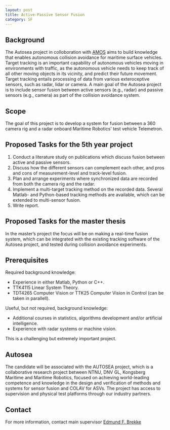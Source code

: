 ```yaml
---
layout: post
title: Active-Passive Sensor Fusion
category: SF
---
```

## Background
The Autosea project in colloboration with [AMOS](http://ntnu.edu/amos) aims to build knowledge that enables autonomous collision avoidance for maritime surface vehicles. Target tracking is an important capability of autonomous vehicles moving in environments with traffic, as the autonomous vehicle needs to keep track of all other moving objects in its vicinity, and predict their future movement. Target tracking entails processing of data from various exteroceptive sensors, such as radar, lidar or camera. 
A main goal of the Autosea project is to include sensor fusion between active sensors (e.g., radar) and passive sensors (e.g., camera) as part of the collision avoidance system.

## Scope
The goal of this project is to develop a system for fusion between a 360 camera rig and a radar onboard Maritime Robotics' test vehicle Telemetron.

## Proposed Tasks for the 5th year project

1. Conduct a literature study on publications which discuss fusion between active and passive sensors.
2. Discuss how the different sensors can complement each other, and pros and cons of measurement-level and track-level fusion.
3. Plan and arrange experiments where synchronized data are recorded from both the camera rig and the radar.
4. Implement a multi-target tracking method on the recorded data. Several Matlab- and Python-based tracking methods are available, which can be extended to multi-sensor fusion.
5. Write report.

## Proposed Tasks for the master thesis

In the master’s project the focus will be on making a real-time fusion system, which can be integrated with the existing tracking software of the Autosea project, and tested during collision avoidance experiments.

## Prerequisites
Required background knowledge:

- Experience in either Matlab, Python or C++.
- TTK4115 Linear System Theory.
- TDT4265 Computer Vision or TTK25 Computer Vision in Control (can be taken in parallell).

Useful, but not required, background knowledge:

- Additional courses in statistics, algorithms development and/or artificial intelligence.
- Experience with radar systems or machine vision.

This is a challenging but extremely important project.

## Autosea
The candidate will be associated with the AUTOSEA project, which is a collaborative research project between NTNU, DNV GL, Kongsberg Maritime and Maritime Robotics, focused on achieving world-leading competence and knowledge in the design and verification of methods and systems for sensor fusion and COLAV for ASVs. The project has access to supervision and physical test platforms through our industry partners.

## Contact
For more information, contact main supervisor [Edmund F. Brekke](http://www.ntnu.no/ansatte/edmundfo)
